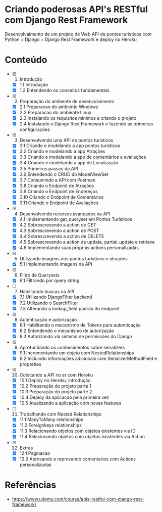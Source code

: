 # Criando poderosas API's RESTful com Django Rest Framework

Desenvolvaimento de um projeto de Web API de pontos turísticos com Python + Django + Django Rest Framework e deploy no Heroku

# Conteúdo

- [x] 1. Introdução
  - [x] 1.1 Introdução
  - [x] 1.2 Entendendo os conceitos fundamentais
- [x] 2. Preparação do ambiente de desenvolvimento
  - [x] 2.1 Preparacao do ambiente Windows
  - [x] 2.2 Preparacao do ambiente Linux
  - [x] 2.3 Instalando os requisitos mínimos e criando o projeto
  - [x] 2.4 Instalando o Django Rest Framework e fazendo as primeiras configurações
- [x] 3. Desenvolvendo uma API de pontos turísticos
  - [x] 3.1 Criando e modelando a app pontos turísticos
  - [x] 3.2 Criando e modelando a app Atrações
  - [x] 3.3 Criando e modelando a app de comentários e avaliações
  - [x] 3.4 Criando e modelando a app de Localização
  - [x] 3.5 Primeiros passos da API
  - [x] 3.6 Entendendo o CRUD do ModelViewSet
  - [x] 3.7 Consumindo a API com Postman
  - [x] 3.8 Criando o Endpoint de Atrações
  - [x] 3.9 Criando o Endpoint de Endereços
  - [x] 3.10 Criando o Endpoint de Comentários
  - [x] 3.11 Criando o Endpoint de Avaliações
- [x] 4. Desenvolvendo recursos avançados na API
  - [x] 4.1 Implementando get_queryset em Pontos Turísticos
  - [x] 4.2 Sobrescrevendo a action de GET
  - [x] 4.3 Sobrescrevendo a action de POST
  - [x] 4.4 Sobrescrevendo a action de DELETE
  - [x] 4.5 Sobrescrevendo a action de update, partial_update e retrieve
  - [x] 4.6 Implementando suas próprias actions personalizadas
- [x] 5. Utilizando imagens nos pontos turísticos e atrações
  - [x] 5.1 Implementando imagens na API
- [x] 6. Filtro de Querysets
  - [x] 6.1 Filtrando por query string
- [ ] 7. Habilitando buscas na API
  - [x] 7.1 Utilizando DjangoFilter backend
  - [x] 7.2 Utilizando o SearchFilter
  - [x] 7.3 Alterando o lookup_field padrão do endpoint
- [x] 8. Autenticação e autorização
  - [x] 8.1 Habilitando o mecanismo de Tokens para autenticação
  - [x] 8.2 Entendendo o mecanismo de autorização
  - [x] 8.3 Autorizando via sistema de permissões do Django
- [x] 9. Aprofundando os conhecimentos sobre serializers
  - [x] 9.1 Incrementando um objeto com NestedRelationships
  - [x] 9.2 Incluindo informações adicionais com SerializerMethodField e properties
- [x] 10. Colocando a API no ar com Heroku
  - [x] 10.1 Deploy no Heroku, introdução
  - [x] 10.2 Preparação do projeto parte 1
  - [x] 10.3 Preparação do projeto parte 2
  - [x] 10.4 Deploy da aplicacao pela primeira vez
  - [x] 10.5 Atualizando a aplicação com novas features
- [ ] 11. Trabalhando com Nested Relationships
  - [x] 11.1 ManyToMany relationships
  - [x] 11.2 Foreignkeys relationships
  - [x] 11.3 Relacionando objetos com objetos existentes via ID
  - [x] 11.4 Relacionando objetos com objetos existentes via Action
- [x] 12. Extras
  - [x] 12.1 Paginacao
  - [x] 12.2 Aprovando e reprovando comentarios com Actions personalizadas

# Referências

- https://www.udemy.com/course/apis-restful-com-django-rest-framework/
